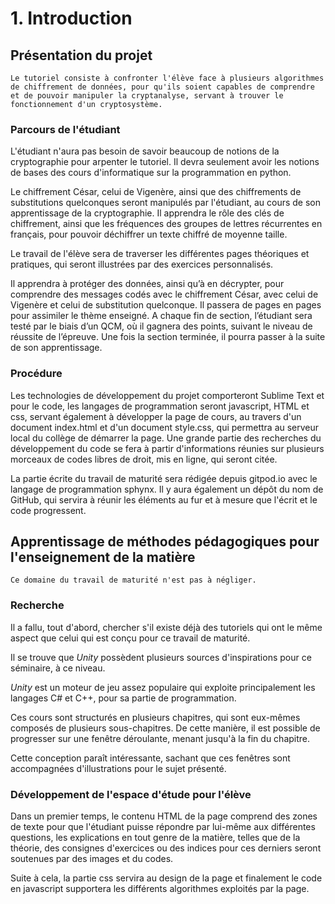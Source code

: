 # 1. Introduction

## Présentation du projet

```{admonition} Information
Le tutoriel consiste à confronter l'élève face à plusieurs algorithmes de chiffrement de données, pour qu'ils soient capables de comprendre et de pouvoir manipuler la cryptanalyse, servant à trouver le fonctionnement d'un cryptosystème.
```

### Parcours de l'étudiant

L'étudiant n'aura pas besoin de savoir beaucoup de notions de la cryptographie pour arpenter le tutoriel. Il devra seulement avoir les notions de bases des cours d'informatique sur la programmation en python.

Le chiffrement César, celui de Vigenère, ainsi que des chiffrements de substitutions quelconques seront manipulés par l'étudiant, au cours de son apprentissage de la cryptographie. Il apprendra le rôle des clés de chiffrement, ainsi que les fréquences des groupes de lettres récurrentes en français, pour pouvoir déchiffrer un texte chiffré de moyenne taille.

Le travail de l'élève sera de traverser les différentes pages théoriques et pratiques, qui seront illustrées par des exercices personnalisés.

Il apprendra à protéger des données, ainsi qu’à en décrypter, pour comprendre des messages codés avec le chiffrement César, avec celui de Vigenère et celui de substitution quelconque. Il passera de pages en pages pour assimiler le thème enseigné. A chaque fin de section, l’étudiant sera testé par le biais d’un QCM, où il gagnera des points, suivant le niveau de réussite de l’épreuve. Une fois la section terminée, il pourra passer à la suite de son apprentissage.

### Procédure

Les technologies de développement du projet comporteront Sublime Text et pour le code, les langages de programmation seront javascript, HTML et css, servant également à développer la page de cours, au travers d'un document index.html et d'un document style.css, qui permettra au serveur local du collège de démarrer la page. Une grande partie des recherches du développement du code se fera à partir d'informations réunies sur plusieurs morceaux de codes libres de droit, mis en ligne, qui seront citée.

La partie écrite du travail de maturité sera rédigée depuis gitpod.io avec le langage de programmation sphynx. Il y aura également un dépôt du nom de GitHub, qui servira à réunir les éléments au fur et à mesure que l'écrit et le code progressent.

## Apprentissage de méthodes pédagogiques pour l'enseignement de la matière

```{Warning}
Ce domaine du travail de maturité n'est pas à négliger. 
```
### Recherche

Il a fallu, tout d'abord, chercher s'il existe déjà des tutoriels qui ont le même aspect que celui qui est conçu pour ce travail de maturité.

Il se trouve que *Unity* possèdent plusieurs sources d'inspirations pour ce séminaire, à ce niveau.

*Unity* est un moteur de jeu assez populaire qui exploite principalement les langages C# et C++, pour sa partie de programmation.

Ces cours sont structurés en plusieurs chapitres, qui sont eux-mêmes composés de plusieurs sous-chapitres. De cette manière, il est possible de progresser sur une fenêtre déroulante, menant jusqu'à la fin du chapitre.

Cette conception paraît intéressante, sachant que ces fenêtres sont accompagnées d'illustrations pour le sujet présenté.

### Développement de l'espace d'étude pour l'élève

Dans un premier temps, le contenu HTML de la page comprend des zones de texte pour que l'étudiant puisse répondre par lui-même aux différentes questions, les explications en tout genre de la matière, telles que de la théorie, des consignes d'exercices ou des indices pour ces derniers seront soutenues par des images et du codes.

Suite à cela, la partie css servira au design de la page et finalement le code en javascript supportera les différents algorithmes exploités par la page.